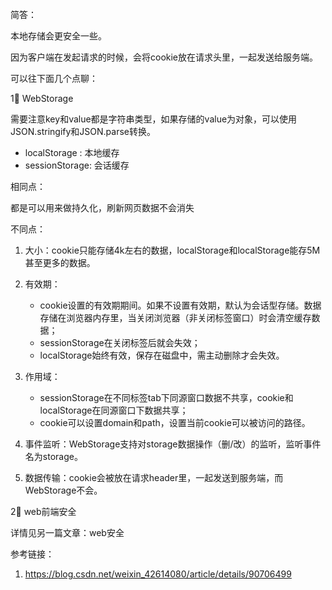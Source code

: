 简答：

本地存储会更安全一些。

因为客户端在发起请求的时候，会将cookie放在请求头里，一起发送给服务端。



可以往下面几个点聊：

1⃣️ WebStorage

需要注意key和value都是字符串类型，如果存储的value为对象，可以使用JSON.stringify和JSON.parse转换。

* localStorage : 本地缓存
* sessionStorage: 会话缓存

相同点：

都是可以用来做持久化，刷新网页数据不会消失

不同点：

1. 大小：cookie只能存储4k左右的数据，localStorage和localStorage能存5M甚至更多的数据。
2. 有效期：
   * cookie设置的有效期期间。如果不设置有效期，默认为会话型存储。数据存储在浏览器内存里，当关闭浏览器（非关闭标签窗口）时会清空缓存数据；
   * sessionStorage在关闭标签后就会失效；
   * localStorage始终有效，保存在磁盘中，需主动删除才会失效。

3. 作用域：
   * sessionStorage在不同标签tab下同源窗口数据不共享，cookie和localStorage在同源窗口下数据共享；
   * cookie可以设置domain和path，设置当前cookie可以被访问的路径。

4. 事件监听：WebStorage支持对storage数据操作（删/改）的监听，监听事件名为storage。

5. 数据传输：cookie会被放在请求header里，一起发送到服务端，而WebStorage不会。

   

2⃣️ web前端安全

详情见另一篇文章：web安全



参考链接：

1. https://blog.csdn.net/weixin_42614080/article/details/90706499
